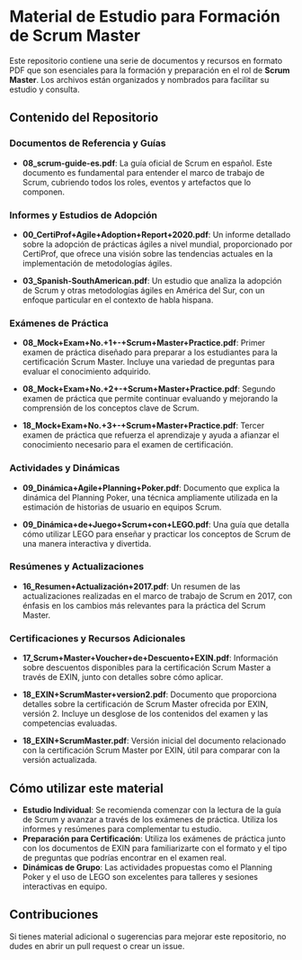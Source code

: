 # Material de Estudio para Formación de Scrum Master

Este repositorio contiene una serie de documentos y recursos en formato PDF que son esenciales para la formación y preparación en el rol de **Scrum Master**. Los archivos están organizados y nombrados para facilitar su estudio y consulta.

## Contenido del Repositorio

### Documentos de Referencia y Guías

- **08_scrum-guide-es.pdf**: La guía oficial de Scrum en español. Este documento es fundamental para entender el marco de trabajo de Scrum, cubriendo todos los roles, eventos y artefactos que lo componen.

### Informes y Estudios de Adopción

- **00_CertiProf+Agile+Adoption+Report+2020.pdf**: Un informe detallado sobre la adopción de prácticas ágiles a nivel mundial, proporcionado por CertiProf, que ofrece una visión sobre las tendencias actuales en la implementación de metodologías ágiles.

- **03_Spanish-SouthAmerican.pdf**: Un estudio que analiza la adopción de Scrum y otras metodologías ágiles en América del Sur, con un enfoque particular en el contexto de habla hispana.

### Exámenes de Práctica

- **08_Mock+Exam+No.+1+-+Scrum+Master+Practice.pdf**: Primer examen de práctica diseñado para preparar a los estudiantes para la certificación Scrum Master. Incluye una variedad de preguntas para evaluar el conocimiento adquirido.

- **08_Mock+Exam+No.+2+-+Scrum+Master+Practice.pdf**: Segundo examen de práctica que permite continuar evaluando y mejorando la comprensión de los conceptos clave de Scrum.

- **18_Mock+Exam+No.+3+-+Scrum+Master+Practice.pdf**: Tercer examen de práctica que refuerza el aprendizaje y ayuda a afianzar el conocimiento necesario para el examen de certificación.

### Actividades y Dinámicas

- **09_Dinámica+Agile+Planning+Poker.pdf**: Documento que explica la dinámica del Planning Poker, una técnica ampliamente utilizada en la estimación de historias de usuario en equipos Scrum.

- **09_Dinámica+de+Juego+Scrum+con+LEGO.pdf**: Una guía que detalla cómo utilizar LEGO para enseñar y practicar los conceptos de Scrum de una manera interactiva y divertida.

### Resúmenes y Actualizaciones

- **16_Resumen+Actualización+2017.pdf**: Un resumen de las actualizaciones realizadas en el marco de trabajo de Scrum en 2017, con énfasis en los cambios más relevantes para la práctica del Scrum Master.

### Certificaciones y Recursos Adicionales

- **17_Scrum+Master+Voucher+de+Descuento+EXIN.pdf**: Información sobre descuentos disponibles para la certificación Scrum Master a través de EXIN, junto con detalles sobre cómo aplicar.

- **18_EXIN+ScrumMaster+version2.pdf**: Documento que proporciona detalles sobre la certificación de Scrum Master ofrecida por EXIN, versión 2. Incluye un desglose de los contenidos del examen y las competencias evaluadas.

- **18_EXIN+ScrumMaster.pdf**: Versión inicial del documento relacionado con la certificación Scrum Master por EXIN, útil para comparar con la versión actualizada.

## Cómo utilizar este material

- **Estudio Individual**: Se recomienda comenzar con la lectura de la guía de Scrum y avanzar a través de los exámenes de práctica. Utiliza los informes y resúmenes para complementar tu estudio.
- **Preparación para Certificación**: Utiliza los exámenes de práctica junto con los documentos de EXIN para familiarizarte con el formato y el tipo de preguntas que podrías encontrar en el examen real.
- **Dinámicas de Grupo**: Las actividades propuestas como el Planning Poker y el uso de LEGO son excelentes para talleres y sesiones interactivas en equipo.

## Contribuciones

Si tienes material adicional o sugerencias para mejorar este repositorio, no dudes en abrir un pull request o crear un issue.

